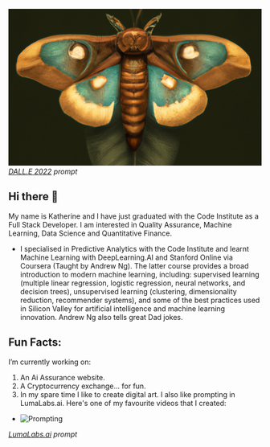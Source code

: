 ![Banner](https://github.com/Katherine-Holland/homepage/blob/main/assets/images/dalle.png)
*[DALL.E 2022](https://openai.com/index/dall-e-3/) prompt*  

## Hi there 👋
My name is Katherine and I have just graduated with the Code Institute as a Full Stack Developer. I am interested in Quality Assurance, Machine Learning, Data Science and Quantitative Finance.

- I specialised in Predictive Analytics with the Code Institute and learnt Machine Learning with DeepLearning.AI and Stanford Online via Coursera (Taught by Andrew Ng). The latter course provides a broad introduction to modern machine learning, including: supervised learning (multiple linear regression, logistic regression, neural networks, and decision trees), unsupervised learning (clustering, dimensionality reduction, recommender systems), and some of the best practices used in Silicon Valley for artificial intelligence and machine learning innovation. Andrew Ng also tells great Dad jokes.

## Fun Facts:
I’m currently working on:
  1) An Ai Assurance website.
  2) A Cryptocurrency exchange... for fun.
  3) In my spare time I like to create digital art. I also like prompting in LumaLabs.ai. Here's one of my favourite videos that I created:

- ![Prompting](https://github.com/Katherine-Holland/homepage/blob/main/assets/images/Luma.gif)
  
*[LumaLabs.ai](https://www.lumalabs.ai) prompt*  
